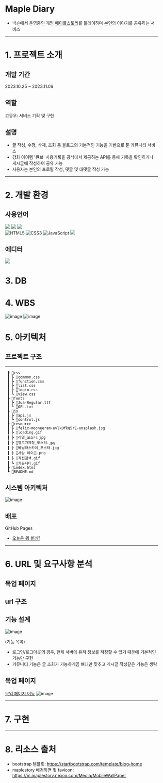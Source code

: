 # Maple Diary
- 넥슨에서 운영중인 게임 [메이플스토리](https://maplestory.nexon.com/Home/Main)를 플레이하며 본인의 이야기를 공유하는 서비스

___
# 1. 프로젝트 소개
  
## 개발 기간
2023.10.25 ~ 2023.11.06

## 역할
고동우: 서비스 기획 및 구현

## 설명
- 글 작성, 수정, 삭제, 조회 등 블로그의 기본적인 기능을 기반으로 둔 커뮤니티 서비스 
- 강화 아이템 '큐브' 사용기록을 공식에서 제공하는 API를 통해 기록을 확인하거나 게시글에 작성하여 공유 가능
- 사용자는 본인의 프로필 작성, 댓글 및 대댓글 작성 가능
___


# 2. 개발 환경
## 사용언어
<img src="https://img.shields.io/badge/python-3776AB?style=for-the-badge&logo=python&logoColor=white"> <img src="https://img.shields.io/badge/django-092E20?style=for-the-badge&logo=django&logoColor=white"> <img src="https://img.shields.io/badge/amazonaws-232F3E?style=for-the-badge&logo=amazonaws&logoColor=white"> 
<br>
![HTML5](https://img.shields.io/badge/html5-%23E34F26.svg?style=for-the-badge&logo=html5&logoColor=white) ![CSS3](https://img.shields.io/badge/css3-%231572B6.svg?style=for-the-badge&logo=css3&logoColor=white) ![JavaScript](https://img.shields.io/badge/javascript-%23323330.svg?style=for-the-badge&logo=javascript&logoColor=%23F7DF1E) <img src="https://img.shields.io/badge/bootstrap-7952B3?style=for-the-badge&logo=bootstrap&logoColor=white">

## 에디터
<img src="https://img.shields.io/badge/Visual Studio Code-007ACC?style=flat-square&logo=Visual Studio Code&logoColor=white"/>

# 3. DB

# 4. WBS
![image](https://github.com/Ko-udon/miniproject_blog/assets/79897135/8d16b0cf-79e2-41ff-ad1f-8ed63daabac6)
![image](https://github.com/Ko-udon/miniproject_blog/assets/79897135/fbe71c81-12f8-43c5-896b-152d08c7aeb3)



# 5. 아키텍처

## 프로젝트 구조
___
```📦TodayWatch
 ┣ 📂css
 ┃ ┣ 📜common.css
 ┃ ┣ 📜function.css
 ┃ ┣ 📜list.css
 ┃ ┣ 📜login.css
 ┃ ┗ 📜view.css
 ┣ 📂fonts
 ┃ ┣ 📜Jua-Regular.ttf
 ┃ ┗ 📜OFL.txt
 ┣ 📂js
 ┃ ┣ 📜api.js
 ┃ ┗ 📜control.js
 ┣ 📂resource
 ┃ ┣ 📜felix-mooneeram-evlkOfkQ5rE-unsplash.jpg
 ┃ ┣ 📜loading.gif
 ┃ ┣ 📜리얼_포스터.jpg
 ┃ ┣ 📜멜로가체질_포스터.jpg
 ┃ ┣ 📜바닐라스카이_포스터.jpg
 ┃ ┣ 📜사람 아이콘.png
 ┃ ┣ 📜직접검색.gif
 ┃ ┗ 📜커뮤니티.gif
 ┣ 📜index.html
 ┗ 📜README.md
```

## 시스템 아키텍처
![image](https://github.com/Ko-udon/miniproject_blog/assets/79897135/bdef7f1c-fd2c-4b1c-adc3-f153f69279cc)


## 배포
GitHub Pages
- [오늘은 뭐 볼까?](https://ko-udon.github.io/TodayWatch/)


___
# 6. URL 및 요구사항 분석

## 목업 페이지

## url 구조

## 기능 설계 
![image](https://github.com/Ko-udon/TodayWatch/assets/79897135/b46115dc-1e54-4484-a3ae-a1ddce462029)


(기능 목록)
- 로그인/로그아웃의 경우, 현제 서버에 유저 정보를 저장할 수 없기 때문에 기본적인 기능만 구현
- 커뮤니티 기능은 글 조회가 가능하게끔 뼈대만 맞추고 게시글 작성같은 기능은 생략


## 목업 페이지
[목업 페이지 이동](https://ovenapp.io/view/jEy2OwO4tz6mrygT4mDOLtEDxuMEzGEE/)
![image](https://github.com/Ko-udon/ormi_project1/assets/79897135/d25810f4-53b5-45c7-9635-7b76602f78f4)

___

# 7. 구현



___
# 8. 리소스 출처
- bootstrap 템플릿: https://startbootstrap.com/template/blog-home
- maplestory 배경화면 및 favicon: https://m.maplestory.nexon.com/Media/MobileWallPaper
